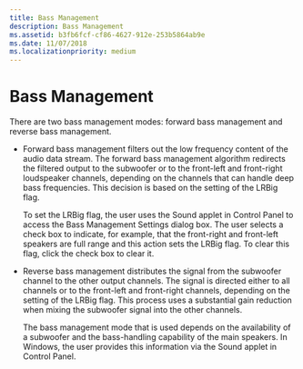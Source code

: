 ```yaml
---
title: Bass Management
description: Bass Management
ms.assetid: b3fb6fcf-cf86-4627-912e-253b5864ab9e
ms.date: 11/07/2018
ms.localizationpriority: medium
---
```


# Bass Management


There are two bass management modes: forward bass management and reverse bass management.

-   Forward bass management filters out the low frequency content of the audio data stream. The forward bass management algorithm redirects the filtered output to the subwoofer or to the front-left and front-right loudspeaker channels, depending on the channels that can handle deep bass frequencies. This decision is based on the setting of the LRBig flag.

    To set the LRBig flag, the user uses the Sound applet in Control Panel to access the Bass Management Settings dialog box. The user selects a check box to indicate, for example, that the front-right and front-left speakers are full range and this action sets the LRBig flag. To clear this flag, click the check box to clear it.

-   Reverse bass management distributes the signal from the subwoofer channel to the other output channels. The signal is directed either to all channels or to the front-left and front-right channels, depending on the setting of the LRBig flag. This process uses a substantial gain reduction when mixing the subwoofer signal into the other channels.

    The bass management mode that is used depends on the availability of a subwoofer and the bass-handling capability of the main speakers. In Windows, the user provides this information via the Sound applet in Control Panel.

 

 




